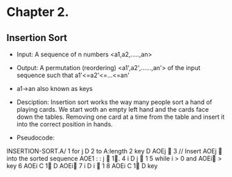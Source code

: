 # Chapter 2.

## Insertion Sort

* Input: A sequence of n numbers <a1,a2,.....,an>

* Output: A permutation (reordering) <a1',a2',......,an'> of the input sequence such that a1'<=a2'<=...<=an'

* a1->an also known as keys

* Desciption: Insertion sort works the way many people sort a hand of
playing cards. We start woth an empty left hand and the cards face down the tables. Removing one card at a time from the table and insert it into the correct position in hands.

* Pseudocode:

INSERTION-SORT.A/
1 for j D 2 to A:length
2 key D AOEj 
3 // Insert AOEj  into the sorted sequence AOE1 : : j  1.
4 i D j  1
5 while i > 0 and AOEi > key
6 AOEi C 1 D AOEi
7 i D i  1
8 AOEi C 1 D key

